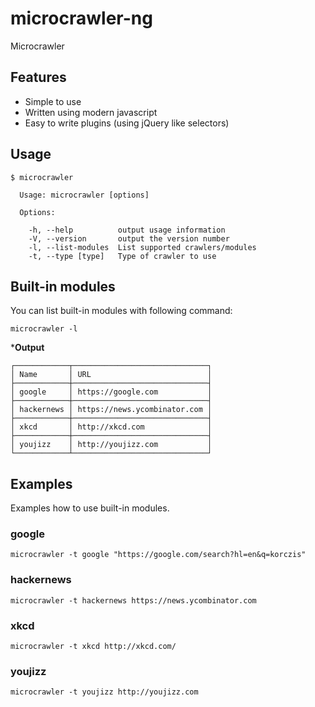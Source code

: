 # microcrawler-ng

Microcrawler

## Features

- Simple to use
- Written using modern javascript
- Easy to write plugins (using jQuery like selectors)

## Usage

```
$ microcrawler

  Usage: microcrawler [options]

  Options:

    -h, --help          output usage information
    -V, --version       output the version number
    -l, --list-modules  List supported crawlers/modules
    -t, --type [type]   Type of crawler to use
```

## Built-in modules

You can list built-in modules with following command:

`microcrawler -l`

***Output**

```
┌────────────┬──────────────────────────────┐
│ Name       │ URL                          │
├────────────┼──────────────────────────────┤
│ google     │ https://google.com           │
├────────────┼──────────────────────────────┤
│ hackernews │ https://news.ycombinator.com │
├────────────┼──────────────────────────────┤
│ xkcd       │ http://xkcd.com              │
├────────────┼──────────────────────────────┤
│ youjizz    │ http://youjizz.com           │
└────────────┴──────────────────────────────┘
```

## Examples

Examples how to use built-in modules.

### google

`microcrawler -t google "https://google.com/search?hl=en&q=korczis"`

### hackernews

`microcrawler -t hackernews https://news.ycombinator.com`

### xkcd

`microcrawler -t xkcd http://xkcd.com/`

### youjizz

`microcrawler -t youjizz http://youjizz.com`
